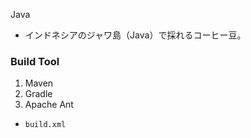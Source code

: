 
Java
* インドネシアのジャワ島（Java）で採れるコーヒー豆。


### Build Tool

1. Maven
1. Gradle
1. Apache Ant
* `build.xml`
